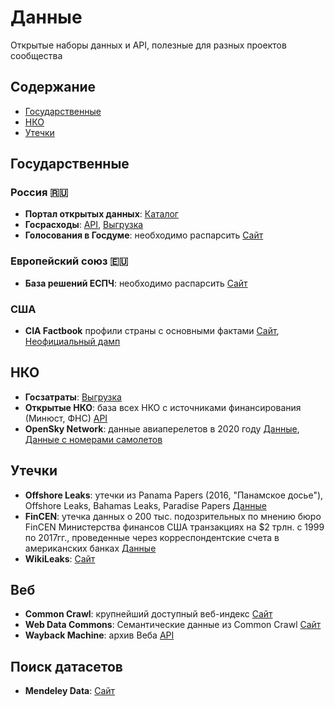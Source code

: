 # Данные
Открытые наборы данных и API, полезные для разных проектов сообщества

## Содержание
* [Государственные](#государственные)
* [НКО](#нко)
* [Утечки](#утечки)

## Государственные

### Россия 🇷🇺
* **Портал открытых данных**: [Каталог](https://data.gov.ru/)
* **Госрасходы**: [API](https://spending.gov.ru/pages/devs_api/), [Выгрузка](https://spending.gov.ru/devs/opendata/)  
* **Голосования в Госдуме**: необходимо распарсить [Сайт](http://vote.duma.gov.ru/)

### Европейский союз 🇪🇺
* **База решений ЕСПЧ**: необходимо распарсить [Сайт](https://hudoc.echr.coe.int/eng#{%22respondent%22:[%22RUS%22],%22documentcollectionid2%22:[%22GRANDCHAMBER%22,%22CHAMBER%22]})

### США
* **CIA Factbook** профили страны с основными фактами [Сайт](https://www.cia.gov/the-world-factbook/countries/russia), [Неофициальный дамп](https://github.com/factbook/factbook.json)

## НКО
* **Госзатраты**: [Выгрузка](https://bulk.clearspending.ru)
* **Открытые НКО**: база всех НКО с источниками финансирования (Минюст, ФНС) [API](https://openngo.ru/opendata/)
* **OpenSky Network**: данные авиаперелетов в 2020 году [Данные](https://zenodo.org/record/4419082), [Данные с номерами самолетов](https://zenodo.org/record/3928550)

## Утечки
* **Offshore Leaks**: утечки из Panama Papers (2016, "Панамское досье"), Offshore Leaks, Bahamas Leaks, Paradise Papers [Данные](https://offshoreleaks.icij.org/pages/database)
* **FinCEN**: утечка данных о 200 тыс. подозрительных по мнению бюро FinCEN Министерства финансов США транзакциях на $2 трлн. с 1999 по 2017гг., проведенные через корреспондентские счета в американских банках [Данные](https://www.icij.org/investigations/fincen-files/download-fincen-files-transaction-data/)
* **WikiLeaks**: [Сайт](https://wikileaks.org/)

## Веб

* **Common Crawl**: крупнейший доступный веб-индекс [Сайт](https://commoncrawl.org/)
* **Web Data Commons**: Семантические данные из Common Crawl [Сайт](http://webdatacommons.org/)
* **Wayback Machine**: архив Веба [API](https://archive.org/help/wayback_api.php)

## Поиск датасетов
* **Mendeley Data**: [Сайт](https://data.mendeley.com)
